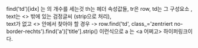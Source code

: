 find('td')[idx] 는 <td class>의 개수를 세는것
th는 헤더 속성값들, tr은 row, td는 그 구성요소 , text는 <> 밖에 있는 검정글씨 (strip으로 처리),    
text가 없고 <> 안에서 찾아야 할 경우 -> row.find('td', class_='zentriert no-border-rechts').find('a')['title'].strip() 이런식으로
a 는 <a 어쩌고> 하이퍼링크이다.
